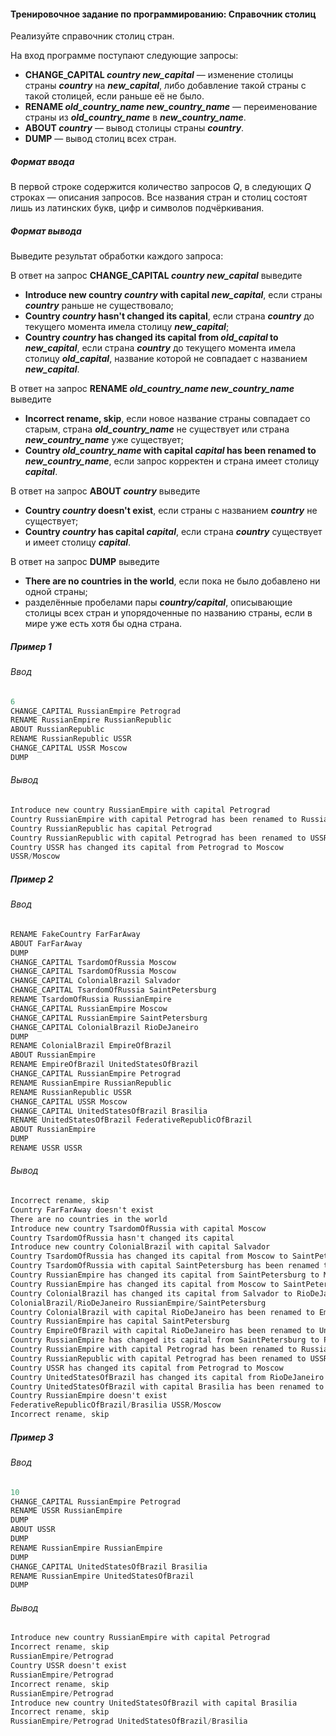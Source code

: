 #### Тренировочное задание по программированию: Справочник столиц ####

Реализуйте справочник столиц стран.

На вход программе поступают следующие запросы:

* **CHANGE_CAPITAL *country new_capital*** — изменение столицы страны ***country*** на ***new_capital***, либо добавление такой страны с такой столицей, если раньше её не было.
* **RENAME *old_country_name new_country_name*** — переименование страны из ***old_country_name*** в ***new_country_name***.
* **ABOUT *country*** — вывод столицы страны ***country***.
* **DUMP** — вывод столиц всех стран.

##### Формат ввода #####
В первой строке содержится количество запросов *Q*, в следующих *Q* строках — описания запросов. Все названия стран и столиц состоят лишь из латинских букв, цифр и символов подчёркивания.

##### Формат вывода #####
Выведите результат обработки каждого запроса:

В ответ на запрос **CHANGE_CAPITAL *country* *new_capital*** выведите

* **Introduce new country *country* with capital *new_capital***, если страны ***country*** раньше не существовало;
* **Country *country* hasn't changed its capital**, если страна ***country*** до текущего момента имела столицу ***new_capital***;
* **Country *country* has changed its capital from *old_capital* to *new_capital***, если страна ***country*** до текущего момента имела столицу ***old_capital***, название которой не совпадает с названием ***new_capital***.

В ответ на запрос **RENAME *old_country_name* *new_country_name*** выведите

* **Incorrect rename, skip**, если новое название страны совпадает со старым, страна ***old_country_name*** не существует или страна ***new_country_name*** уже существует;
* **Country *old_country_name* with capital *capital* has been renamed to *new_country_name***, если запрос корректен и страна имеет столицу ***capital***.

В ответ на запрос **ABOUT *country*** выведите

* **Country *country* doesn't exist**, если страны с названием ***country*** не существует;
* **Country *country* has capital *capital***, если страна ***country*** существует и имеет столицу ***capital***.

В ответ на запрос **DUMP** выведите

* **There are no countries in the world**, если пока не было добавлено ни одной страны;
* разделённые пробелами пары ***country/capital***, описывающие столицы всех стран и упорядоченные по названию страны, если в мире уже есть хотя бы одна страна.

##### Пример 1 #####
###### Ввод ######
```objectivec
6
CHANGE_CAPITAL RussianEmpire Petrograd
RENAME RussianEmpire RussianRepublic
ABOUT RussianRepublic
RENAME RussianRepublic USSR
CHANGE_CAPITAL USSR Moscow
DUMP
```

###### Вывод ######
```objectivec
Introduce new country RussianEmpire with capital Petrograd
Country RussianEmpire with capital Petrograd has been renamed to RussianRepublic
Country RussianRepublic has capital Petrograd
Country RussianRepublic with capital Petrograd has been renamed to USSR
Country USSR has changed its capital from Petrograd to Moscow
USSR/Moscow
```
##### Пример 2 #####
###### Ввод ######
```objectivec
RENAME FakeCountry FarFarAway
ABOUT FarFarAway
DUMP
CHANGE_CAPITAL TsardomOfRussia Moscow
CHANGE_CAPITAL TsardomOfRussia Moscow
CHANGE_CAPITAL ColonialBrazil Salvador
CHANGE_CAPITAL TsardomOfRussia SaintPetersburg
RENAME TsardomOfRussia RussianEmpire
CHANGE_CAPITAL RussianEmpire Moscow
CHANGE_CAPITAL RussianEmpire SaintPetersburg
CHANGE_CAPITAL ColonialBrazil RioDeJaneiro
DUMP
RENAME ColonialBrazil EmpireOfBrazil
ABOUT RussianEmpire
RENAME EmpireOfBrazil UnitedStatesOfBrazil
CHANGE_CAPITAL RussianEmpire Petrograd
RENAME RussianEmpire RussianRepublic
RENAME RussianRepublic USSR
CHANGE_CAPITAL USSR Moscow
CHANGE_CAPITAL UnitedStatesOfBrazil Brasilia
RENAME UnitedStatesOfBrazil FederativeRepublicOfBrazil
ABOUT RussianEmpire
DUMP
RENAME USSR USSR
```

###### Вывод ######
```objectivec
Incorrect rename, skip
Country FarFarAway doesn't exist
There are no countries in the world
Introduce new country TsardomOfRussia with capital Moscow
Country TsardomOfRussia hasn't changed its capital
Introduce new country ColonialBrazil with capital Salvador
Country TsardomOfRussia has changed its capital from Moscow to SaintPetersburg
Country TsardomOfRussia with capital SaintPetersburg has been renamed to RussianEmpire
Country RussianEmpire has changed its capital from SaintPetersburg to Moscow
Country RussianEmpire has changed its capital from Moscow to SaintPetersburg
Country ColonialBrazil has changed its capital from Salvador to RioDeJaneiro
ColonialBrazil/RioDeJaneiro RussianEmpire/SaintPetersburg
Country ColonialBrazil with capital RioDeJaneiro has been renamed to EmpireOfBrazil
Country RussianEmpire has capital SaintPetersburg
Country EmpireOfBrazil with capital RioDeJaneiro has been renamed to UnitedStatesOfBrazil
Country RussianEmpire has changed its capital from SaintPetersburg to Petrograd
Country RussianEmpire with capital Petrograd has been renamed to RussianRepublic
Country RussianRepublic with capital Petrograd has been renamed to USSR
Country USSR has changed its capital from Petrograd to Moscow
Country UnitedStatesOfBrazil has changed its capital from RioDeJaneiro to Brasilia
Country UnitedStatesOfBrazil with capital Brasilia has been renamed to FederativeRepublicOfBrazil
Country RussianEmpire doesn't exist
FederativeRepublicOfBrazil/Brasilia USSR/Moscow
Incorrect rename, skip
```

##### Пример 3 #####
###### Ввод ######
```objectivec
10
CHANGE_CAPITAL RussianEmpire Petrograd
RENAME USSR RussianEmpire
DUMP
ABOUT USSR
DUMP
RENAME RussianEmpire RussianEmpire
DUMP
CHANGE_CAPITAL UnitedStatesOfBrazil Brasilia
RENAME RussianEmpire UnitedStatesOfBrazil
DUMP
```

###### Вывод ######
```objectivec
Introduce new country RussianEmpire with capital Petrograd
Incorrect rename, skip
RussianEmpire/Petrograd
Country USSR doesn't exist
RussianEmpire/Petrograd
Incorrect rename, skip
RussianEmpire/Petrograd
Introduce new country UnitedStatesOfBrazil with capital Brasilia
Incorrect rename, skip
RussianEmpire/Petrograd UnitedStatesOfBrazil/Brasilia
```
